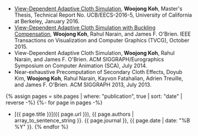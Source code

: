 * [View-Dependent Adaptive Cloth Simulation](https://www2.eecs.berkeley.edu/Pubs/TechRpts/2016/EECS-2016-5.pdf), **Woojong Koh**, Master's Thesis, Technical Report No. UCB/EECS-2016-5, University of California at Berkeley, January 2016.
* [View-Dependent Adaptive Cloth Simulation with Buckling Compensation](./view-dependent-adaptive-cloth-simulation-with-buckling-compensation), **Woojong Koh**, Rahul Narain, and James F. O'Brien. IEEE Transactions on Visualization and Computer Graphics (TVCG), October 2015.
* View-Dependent Adaptive Cloth Simulation, **Woojong Koh**, Rahul Narain, and James F. O'Brien. ACM SIGGRAPH/Eurographics Symposium on Computer Animation (SCA), July 2014.
* Near-exhaustive Precomputation of Secondary Cloth Effects, Doyub Kim, **Woojong Koh**, Rahul Narain, Kayvon Fatahalian, Adrien Treuille, and James F. O'Brien. ACM SIGGRAPH 2013, July 2013.

{% assign pages = site.pages | where: "publication", true | sort: "date" | reverse -%}
{%- for page in pages -%}
 * [{{ page.title }}]({{ page.url }}), {{ page.authors | array_to_sentence_string }}. {{ page.journal }}, {{ page.date | date: "%B %Y" }}.
{% endfor %}
